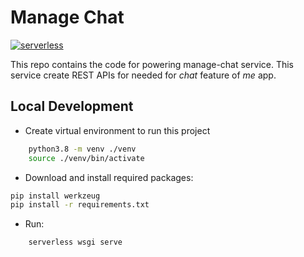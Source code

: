 # Manage Chat

[![serverless](http://public.serverless.com/badges/v3.svg)](http://www.serverless.com)

This repo contains the code for powering manage-chat service. This service create REST APIs for needed for _chat_ feature of _me_ app.

## Local Development

- Create virtual environment to run this project

```sh
    python3.8 -m venv ./venv
    source ./venv/bin/activate
```

- Download and install required packages:

```sh
pip install werkzeug
pip install -r requirements.txt
```

- Run:

```sh
    serverless wsgi serve
```

